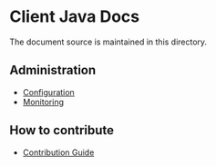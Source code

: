 # Client Java Docs

The document source is maintained in this directory.

## Administration

- [Configuration](./configuration.md)
- [Monitoring](./monitoring.md)

## How to contribute

- [Contribution Guide](./dev-guide.md)
